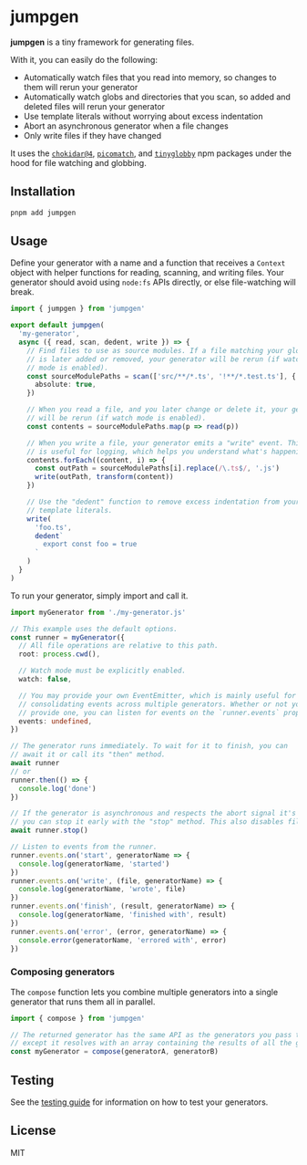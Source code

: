 # jumpgen

**jumpgen** is a tiny framework for generating files.

With it, you can easily do the following:

- Automatically watch files that you read into memory, so changes to them will rerun your generator
- Automatically watch globs and directories that you scan, so added and deleted files will rerun your generator
- Use template literals without worrying about excess indentation
- Abort an asynchronous generator when a file changes
- Only write files if they have changed

It uses the [`chokidar@4`](https://github.com/paulmillr/chokidar), [`picomatch`](https://github.com/micromatch/picomatch), and [`tinyglobby`](https://github.com/SuperchupuDev/tinyglobby) npm packages under the hood for file watching and globbing.

## Installation

```bash
pnpm add jumpgen
```

## Usage

Define your generator with a name and a function that receives a `Context` object with helper functions for reading, scanning, and writing files. Your generator should avoid using `node:fs` APIs directly, or else file-watching will break.

```ts
import { jumpgen } from 'jumpgen'

export default jumpgen(
  'my-generator',
  async ({ read, scan, dedent, write }) => {
    // Find files to use as source modules. If a file matching your globs
    // is later added or removed, your generator will be rerun (if watch
    // mode is enabled).
    const sourceModulePaths = scan(['src/**/*.ts', '!**/*.test.ts'], {
      absolute: true,
    })

    // When you read a file, and you later change or delete it, your generator
    // will be rerun (if watch mode is enabled).
    const contents = sourceModulePaths.map(p => read(p))

    // When you write a file, your generator emits a "write" event. This
    // is useful for logging, which helps you understand what's happening.
    contents.forEach((content, i) => {
      const outPath = sourceModulePaths[i].replace(/\.ts$/, '.js')
      write(outPath, transform(content))
    })

    // Use the "dedent" function to remove excess indentation from your
    // template literals.
    write(
      'foo.ts',
      dedent`
        export const foo = true
      `
    )
  }
)
```

To run your generator, simply import and call it.

```ts
import myGenerator from './my-generator.js'

// This example uses the default options.
const runner = myGenerator({
  // All file operations are relative to this path.
  root: process.cwd(),

  // Watch mode must be explicitly enabled.
  watch: false,

  // You may provide your own EventEmitter, which is mainly useful for
  // consolidating events across multiple generators. Whether or not you
  // provide one, you can listen for events on the `runner.events` property.
  events: undefined,
})

// The generator runs immediately. To wait for it to finish, you can
// await it or call its "then" method.
await runner
// or
runner.then(() => {
  console.log('done')
})

// If the generator is asynchronous and respects the abort signal it's given,
// you can stop it early with the "stop" method. This also disables file watching.
await runner.stop()

// Listen to events from the runner.
runner.events.on('start', generatorName => {
  console.log(generatorName, 'started')
})
runner.events.on('write', (file, generatorName) => {
  console.log(generatorName, 'wrote', file)
})
runner.events.on('finish', (result, generatorName) => {
  console.log(generatorName, 'finished with', result)
})
runner.events.on('error', (error, generatorName) => {
  console.error(generatorName, 'errored with', error)
})
```

### Composing generators

The `compose` function lets you combine multiple generators into a single generator that runs them all in parallel.

```ts
import { compose } from 'jumpgen'

// The returned generator has the same API as the generators you pass to it,
// except it resolves with an array containing the results of all the generators.
const myGenerator = compose(generatorA, generatorB)
```

## Testing

See the [testing guide](./docs/testing.md) for information on how to test your generators.

## License

MIT
